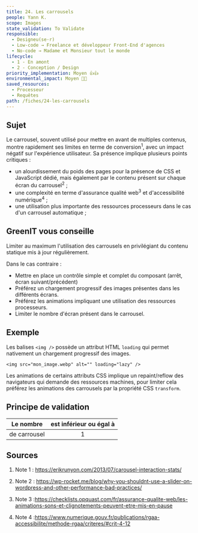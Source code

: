 ```yaml
---
title: 24. Les carrousels
people: Yann K.
scope: Images
state_validation: To Validate
responsible: 
  - Designeu(se·r)
  - Low-code → Freelance et développeur Front-End d'agences
  - No-code → Madame et Monsieur tout le monde
lifecycle: 
  - 1 - En amont
  - 2 - Conception / Design
priority_implementation: Moyen 👍👍
environmental_impact: Moyen 🌱🌱
saved_resources: 
  - Processeur
  - Requêtes
path: /fiches/24-les-carrousels
---
```


## Sujet

Le carrousel, souvent utilisé pour mettre en avant de multiples contenus, montre rapidement ses limites en terme de conversion<sup>1</sup>, avec un impact négatif sur l'expérience utilisateur. Sa présence implique plusieurs points critiques :

- un alourdissement du poids des pages pour la présence de CSS et JavaScript dédié, mais également par le contenu présent sur chaque écran du carrousel<sup>2</sup> ;
- une complexité en terme d'assurance qualité web<sup>3</sup> et d'accessibilité numérique<sup>4</sup> ;
- une utilisation plus importante des ressources processeurs dans le cas d'un carrousel automatique ;

## GreenIT vous conseille

Limiter au maximum l'utilisation des carrousels en privilégiant du contenu statique mis à jour régulièrement.

Dans le cas contraire :

- Mettre en place un contrôle simple et complet du composant (arrêt, écran suivant/précédent)
- Préférez un chargement progressif des images présentes dans les différents écrans.
- Préférez les animations impliquant une utilisation des ressources processeurs.
- Limiter le nombre d'écran présent dans le carrousel.

## Exemple

Les balises `<img />` possède un attribut HTML `loading` qui permet nativement un chargement progressif des images.

`<img src="mon_image.webp" alt="" loading="lazy" />`

Les animations de certains attributs CSS implique un repaint/reflow des navigateurs qui demande des ressources machines, pour limiter cela préférez les animations des carrousels par la propriété CSS `transform`.

## Principe de validation

| Le nombre | est inférieur ou égal à |
| ------------- | :---------------------: |
| de carrousel        |            1            |

## Sources

1. Note 1 : <https://erikrunyon.com/2013/07/carousel-interaction-stats/>

2. Note 2 : <https://wp-rocket.me/blog/why-you-shouldnt-use-a-slider-on-wordpress-and-other-performance-bad-practices/>

3. Note 3 :<https://checklists.opquast.com/fr/assurance-qualite-web/les-animations-sons-et-clignotements-peuvent-etre-mis-en-pause>

4. Note 4 :<https://www.numerique.gouv.fr/publications/rgaa-accessibilite/methode-rgaa/criteres/#crit-4-12>
